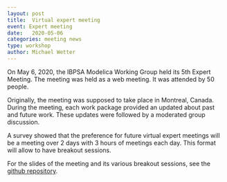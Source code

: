 ```yaml
---
layout: post
title:  Virtual expert meeting
event: Expert meeting
date:   2020-05-06
categories: meeting news
type: workshop
author: Michael Wetter
---
```


On May 6, 2020, the IBPSA Modelica Working Group held its 5th Expert Meeting.
The meeting was held as a web meeting.
It was attended by 50 people.

<!--excerpt-->
Originally, the meeting was supposed to take place in Montreal, Canada.
During the meeting, each work package provided an updated about
past and future work. These updates were followed by a moderated
group discussion.

A survey showed that the preference for future virtual expert meetings
will be a meeting over 2 days with 3 hours of meetings each day. This format will
allow to have breakout sessions.

For the slides of the meeting and its various breakout sessions,
see the [github repository](https://github.com/ibpsa/modelica-working-group/tree/master/meetings/2020-05-06-expert-meeting-montreal).
